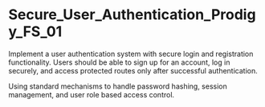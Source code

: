 # Secure_User_Authentication_Prodigy_FS_01

Implement a user authentication system with secure login and registration functionality. 
Users should be able to sign up for an account, log in securely, and access protected routes only after successful authentication.

Using standard mechanisms to handle password hashing, session management, and user role based access control.

